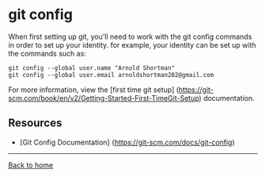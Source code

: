 # git config
When first setting up git, you'll need to work with the git config commands in order to set up your identity.
for example, your identity can be set up with the commands such as:

```
git config --global user.name "Arnold Shortman"
git config --global user.email arnoldshortman202@gmail.com
```

For more information, view the [first time git setup] (https://git-scm.com/book/en/v2/Getting-Started-First-TimeGit-Setup) documentation.
## Resources
- [Git Config Documentation] {https://git-scm.com/docs/git-config)
--- 
[Back to home](../README.md)